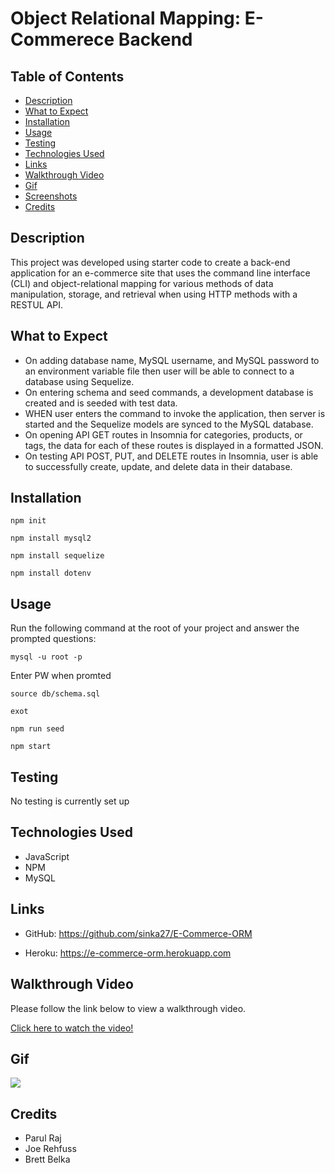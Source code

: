 # Object Relational Mapping: E-Commerece Backend

## Table of Contents
- [Description](#description)
- [What to Expect](#what-to-expect)
- [Installation](#installation)
- [Usage](#usage)
- [Testing](#testing)
- [Technologies Used](#technologies-used)
- [Links](#links)
- [Walkthrough Video](#walkthrough-video)
- [Gif](#gif)
- [Screenshots](#screenshots)
- [Credits](#credits)

## Description

This project was developed using starter code to create a back-end application for an e-commerce site that uses the command line interface (CLI) and object-relational mapping for various methods of data manipulation, storage, and retrieval when using HTTP methods with a RESTUL API.

## What to Expect

- On adding  database name, MySQL username, and MySQL password to an environment variable file
then user will be able to connect to a database using Sequelize.
- On entering schema and seed commands, a development database is created and is seeded with test data.
- WHEN user enters the command to invoke the application, then server is started and the Sequelize models are synced to the MySQL database.
- On opening API GET routes in Insomnia for categories, products, or tags, the data for each of these routes is displayed in a formatted JSON.
- On testing API POST, PUT, and DELETE routes in Insomnia, user is able to successfully create, update, and delete data in their database.

## Installation

`npm init`

`npm install mysql2`

`npm install sequelize`

`npm install dotenv`

## Usage 
  
Run the following command at the root of your project and answer the prompted questions:

`mysql -u root -p`

Enter PW when promted

`source db/schema.sql`

`exot`

`npm run seed`
  
`npm start`

## Testing

No testing is currently set up

## Technologies Used

- JavaScript
- NPM
- MySQL

## Links

- GitHub: https://github.com/sinka27/E-Commerce-ORM

- Heroku: https://e-commerce-orm.herokuapp.com

## Walkthrough Video

Please follow the link below to view a walkthrough video.

<a href="https://drive.google.com/file/d/1L0_Vxrll1TITpw4eTgfKn1_CXG6Nf9G4/view?usp=sharing" target="_blank">Click here to watch the video!</a>

## Gif

![](./assets/emptrack.gif)


## Credits

- Parul Raj
- Joe Rehfuss
- Brett Belka